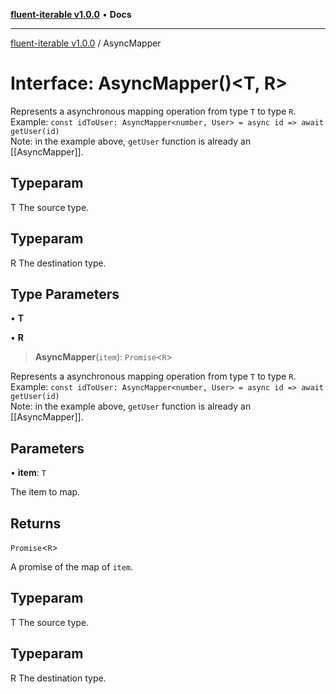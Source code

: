 [**fluent-iterable v1.0.0**](../README.md) • **Docs**

***

[fluent-iterable v1.0.0](../README.md) / AsyncMapper

# Interface: AsyncMapper()\<T, R\>

Represents a asynchronous mapping operation from type `T` to type `R`.<br>
  Example: `const idToUser: AsyncMapper<number, User> = async id => await getUser(id)`<br>
  Note: in the example above, `getUser` function is already an [[AsyncMapper]].

## Typeparam

T The source type.

## Typeparam

R The destination type.

## Type Parameters

• **T**

• **R**

> **AsyncMapper**(`item`): `Promise`\<`R`\>

Represents a asynchronous mapping operation from type `T` to type `R`.<br>
  Example: `const idToUser: AsyncMapper<number, User> = async id => await getUser(id)`<br>
  Note: in the example above, `getUser` function is already an [[AsyncMapper]].

## Parameters

• **item**: `T`

The item to map.

## Returns

`Promise`\<`R`\>

A promise of the map of `item`.

## Typeparam

T The source type.

## Typeparam

R The destination type.

